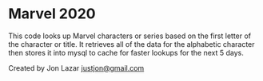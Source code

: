 # Marvel 2020

This code looks up Marvel characters or series based on the first letter of the character or title. It retrieves all of the data for the alphabetic character then stores it into mysql to cache for faster lookups for the next 5 days.


Created by Jon Lazar
justjon@gmail.com
